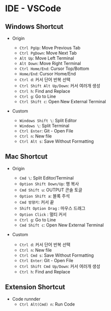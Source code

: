 # IDE - VSCode

## Windows Shortcut

- Origin

  - `Ctrl PgUp`: Move Previous Tab
  - `Ctrl PgDown`: Move Next Tab
  - `Alt Up`: Move Left Terminal
  - `Alt Down`: Move Right Terminal
  - `Ctrl Home/End`: Cursor Top/Bottom
  - `Home/End`: Cursor Home/End
  - `Ctrl d`: 커서 단어 반복 선택
  - `Ctrl Shift Alt Up/Down`: 커서 여러개 생성
  - `Ctrl h`: Find and Replace
  - `Ctrl g`: Go to Line
  - `Ctrl Shift c`: Open New External Terminal

- Custom
  - `Windows Shift \`: Split Editor
  - `Windows \`: Split Terminal
  - `Ctrl Enter`: Git - Open File
  - `Ctrl n`: New file
  - `Ctrl Alt s`: Save Without Formatting

## Mac Shortcut

- Origin

  - `Cmd \`: Split Editor/Terminal
  - `Option Shift Down/Up`: 행 복사
  - `Cmd Shift u`: OUTPUT 콘솔 토글
  - `Option Shift a`: 블록 주석
  - `Cmd 방향키`: 커서 끝
  - `Shift Option Drag` : 마우스 드래그
  - `Option Click` : 멀티 커서
  - `Ctrl g`: Go to Line
  - `Cmd Shift c`: Open New External Terminal

- Custom
  - `Ctrl d`: 커서 단어 반복 선택
  - `Ctrl n`: New file
  - `Ctrl Cmd s`: Save Without Formatting
  - `Ctrl Enter`: Git - Open File
  - `Ctrl Shift Cmd Up/Down`: 커서 여러개 생성
  - `Ctrl h`: Find and Replace

## Extension Shortcut

- Code runnder
  - `Ctrl Alt(Cmd) n`: Run Code
